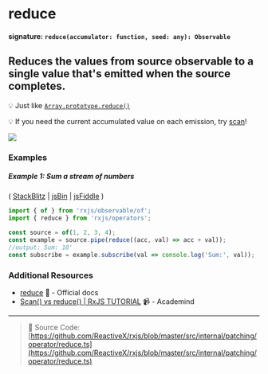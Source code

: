 # reduce

#### signature: `reduce(accumulator: function, seed: any): Observable`

## Reduces the values from source observable to a single value that's emitted when the source completes.

:bulb: Just like
[`Array.prototype.reduce()`](https://developer.mozilla.org/en-US/docs/Web/JavaScript/Reference/Global_Objects/Array/Reduce?v=a)

:bulb: If you need the current accumulated value on each emission, try
[scan](scan.md)!

<div class="ua-ad"><a href="https://ultimateangular.com/?ref=76683_kee7y7vk"><img src="https://ultimateangular.com/assets/img/banners/ua-leader.svg"></a></div>

### Examples

##### Example 1: Sum a stream of numbers

( [StackBlitz](https://stackblitz.com/edit/typescript-bbmye7?file=index.ts) |
[jsBin](http://jsbin.com/dakuneneho/edit?js,console) |
[jsFiddle](https://jsfiddle.net/f8fw7yka/) )

```js
import { of } from 'rxjs/observable/of';
import { reduce } from 'rxjs/operators';

const source = of(1, 2, 3, 4);
const example = source.pipe(reduce((acc, val) => acc + val));
//output: Sum: 10'
const subscribe = example.subscribe(val => console.log('Sum:', val));
```

### Additional Resources

* [reduce](http://reactivex.io/rxjs/class/es6/Observable.js~Observable.html#instance-method-reduce)
  :newspaper: - Official docs
* [Scan() vs reduce() | RxJS TUTORIAL](https://www.youtube.com/watch?v=myEeo2rZc3g)
  :video_camera: - Academind

---

> :file_folder: Source Code:
> [https://github.com/ReactiveX/rxjs/blob/master/src/internal/patching/operator/reduce.ts](https://github.com/ReactiveX/rxjs/blob/master/src/internal/patching/operator/reduce.ts)
